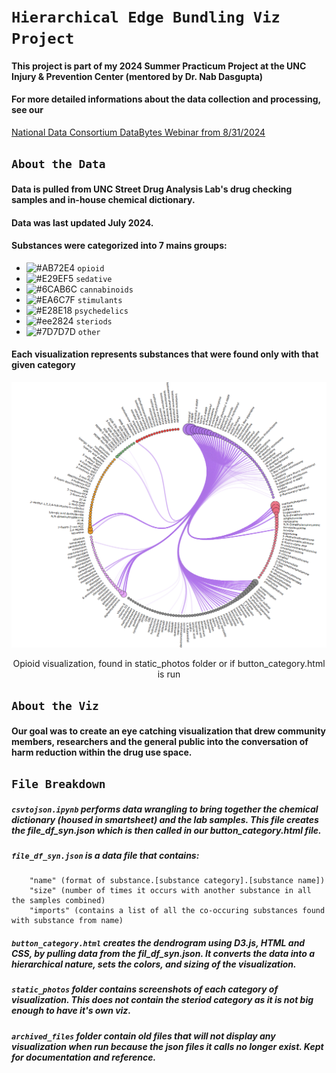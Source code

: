 # **`Hierarchical Edge Bundling Viz Project`**

#### This project is part of my 2024 Summer Practicum Project at the UNC Injury & Prevention Center (mentored by Dr. Nab Dasgupta)
#### For more detailed informations about the data collection and processing, see our 
[National Data Consortium DataBytes Webinar from 8/31/2024](https://github.com/apanthari/Street-Drugs-Dendrogram-Viz/blob/main/DataBytesWebinar_viz.pdf) 

## **`About the Data`**

#### Data is pulled from UNC Street Drug Analysis Lab's drug checking samples and in-house chemical dictionary.
#### Data was last updated July 2024. 

#### Substances were categorized into 7 mains groups:

- ![#AB72E4](https://placehold.co/15x15/AB72E4/AB72E4.png) `opioid`
- ![#E29EF5](https://placehold.co/15x15/E29EF5/E29EF5.png) `sedative`
- ![#6CAB6C](https://placehold.co/15x15/6CAB6C/6CAB6C.png) `cannabinoids`
- ![#EA6C7F](https://placehold.co/15x15/EA6C7F/EA6C7F.png) `stimulants`
- ![#E28E18](https://placehold.co/15x15/E28E18/E28E18.png) `psychedelics`
- ![#ee2824](https://placehold.co/15x15/ee2824/ee2824.png) `steriods`
- ![#7D7D7D](https://placehold.co/15x15/7D7D7D/7D7D7D.png) `other`


#### Each visualization represents substances that were found only with that given category
![alt text](https://github.com/apanthari/Street-Drugs-Dendrogram-Viz/blob/main/static_photos/opioids.png)

<p align="center">
Opioid visualization, found in static_photos folder or if button_category.html is run
</p>

## **`About the Viz`**
#### Our goal was to create an eye catching visualization that drew community members, researchers and the general public into the conversation of harm reduction within the drug use space. 

## **`File Breakdown`**

##### **`csvtojson.ipynb`** performs data wrangling to bring together the chemical dictionary (housed in smartsheet) and the lab samples. This file creates the file_df_syn.json which is then called in our button_category.html file. 

##### **`file_df_syn.json`** is a data file that contains:
        "name" (format of substance.[substance category].[substance name])
        "size" (number of times it occurs with another substance in all the samples combined)
        "imports" (contains a list of all the co-occuring substances found with substance from name)

##### **`button_category.html`** creates the dendrogram using D3.js, HTML and CSS, by pulling data from the fil_df_syn.json. It converts the data into a hierarchical nature, sets the colors, and sizing of the visualization. 
##### **`static_photos`** folder contains screenshots of each category of visualization. This does not contain the steriod category as it is not big enough to have it's own viz.
##### **`archived_files`** folder contain old files that will not display any visualization when run because the json files it calls no longer exist. Kept for documentation and reference.







